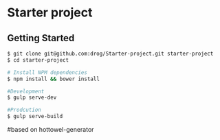 # Starter project


Getting Started
---------------

```bash
$ git clone git@github.com:drog/Starter-project.git starter-project
$ cd starter-project

# Install NPM dependencies
$ npm install && bower install

#Development
$ gulp serve-dev

#Prodcution
$ gulp serve-build

```


#based on hottowel-generator
